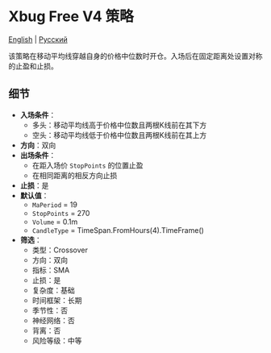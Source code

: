# Xbug Free V4 策略
[English](README.md) | [Русский](README_ru.md)

该策略在移动平均线穿越自身的价格中位数时开仓。入场后在固定距离处设置对称的止盈和止损。

## 细节

- **入场条件**：
  - 多头：移动平均线高于价格中位数且两根K线前在其下方
  - 空头：移动平均线低于价格中位数且两根K线前在其上方
- **方向**：双向
- **出场条件**：
  - 在距入场价 `StopPoints` 的位置止盈
  - 在相同距离的相反方向止损
- **止损**：是
- **默认值**：
  - `MaPeriod` = 19
  - `StopPoints` = 270
  - `Volume` = 0.1m
  - `CandleType` = TimeSpan.FromHours(4).TimeFrame()
- **筛选**：
  - 类型：Crossover
  - 方向：双向
  - 指标：SMA
  - 止损：是
  - 复杂度：基础
  - 时间框架：长期
  - 季节性：否
  - 神经网络：否
  - 背离：否
  - 风险等级：中等
